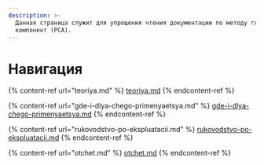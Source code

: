 ```yaml
---
description: >-
  Данная страница служит для упрощения чтения документации по методу главных
  компонент (РСА).
---
```


# Навигация

{% content-ref url="teoriya.md" %}
[teoriya.md](teoriya.md)
{% endcontent-ref %}

{% content-ref url="gde-i-dlya-chego-primenyaetsya.md" %}
[gde-i-dlya-chego-primenyaetsya.md](gde-i-dlya-chego-primenyaetsya.md)
{% endcontent-ref %}

{% content-ref url="rukovodstvo-po-ekspluatacii.md" %}
[rukovodstvo-po-ekspluatacii.md](rukovodstvo-po-ekspluatacii.md)
{% endcontent-ref %}

{% content-ref url="otchet.md" %}
[otchet.md](otchet.md)
{% endcontent-ref %}
